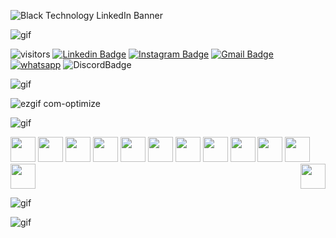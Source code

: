 ![Black Technology LinkedIn Banner](https://user-images.githubusercontent.com/61133674/228557815-a1db503f-da4f-4112-8e33-f7062332d8d8.gif)

![gif](https://user-images.githubusercontent.com/73097560/115834477-dbab4500-a447-11eb-908a-139a6edaec5c.gif)

![visitors](https://visitor-badge.glitch.me/badge?page_id=GabrielHSL.GabrielHSL) [![Linkedin Badge](https://img.shields.io/badge/-Linkedin-blue?style=flat&logo=Linkedin&logoColor=white&link=https://www.linkedin.com/in/ghdsl)](https://www.linkedin.com/in/ghdsl) [![Instagram Badge](https://img.shields.io/badge/-Instagram-%23E4405F.svg?&style=flat&logo=instagram&logoColor=white&link=https://www.instagram.com/99razgriz/)](https://www.instagram.com/99razgriz) [![Gmail Badge](https://img.shields.io/badge/-Hotmail-006bed?style=flat&logo=Gmail&logoColor=white&link=mailto:gabriel_henriq.1@hotmail.com)](mailto:gabriel_henriq.1@hotmail.com) [![whatsapp](https://img.shields.io/badge/-WhatsApp-25d366?style=flat&labelColor=90d90&logo=whatsapp&logoColor=white&link=https://www.wa.me/5519974191683)](https://www.wa.me/5519974191683)
![DiscordBadge](https://img.shields.io/badge/Discord-Razgriz%231481-blueviolet)




![gif](https://user-images.githubusercontent.com/73097560/115834477-dbab4500-a447-11eb-908a-139a6edaec5c.gif)
 


![ezgif com-optimize](https://user-images.githubusercontent.com/61133674/228579815-1095131a-46cc-4038-982c-34d608db39ac.gif)




![gif](https://user-images.githubusercontent.com/73097560/115834477-dbab4500-a447-11eb-908a-139a6edaec5c.gif)



<img height="40px" src="https://cdn.svgporn.com/logos/javascript.svg"> <img height="40px" src="https://cdn.svgporn.com/logos/typescript-icon.svg">  <img height="40px" src="https://www.svgrepo.com/show/353630/cypress.svg">    <img height="40px" src="https://www.svgrepo.com/show/374171/vscode.svg">  <img height="40px" src="https://img.icons8.com/fluency/256/linux-terminal.png">  <img height="40px" src="https://img.icons8.com/color/256/git.png"> <img height="40px" src="https://img.icons8.com/external-flat-juicy-fish/256/external-sql-coding-and-development-flat-flat-juicy-fish.png">  <img height="40px" src="https://cdn.svgporn.com/logos/linux-tux.svg">   <img height="40px"  src="https://cdn.svgporn.com/logos/jira.svg"> 
<img height="40px" src="https://cdn.svgporn.com/logos/adobe-xd.svg">    <img height="40px" src="https://cdn.svgporn.com/logos/figma.svg">   <img height="40px"  src="https://img.icons8.com/external-others-inmotus-design/256/external-Corel-Draw-applications-and-programs-others-inmotus-design.png">
<img src ='https://raw.githubusercontent.com/MicaelliMedeiros/micaellimedeiros/master/image/computer-illustration.png' height="40px" align='right'/>


![gif](https://user-images.githubusercontent.com/73097560/115834477-dbab4500-a447-11eb-908a-139a6edaec5c.gif)



![gif](https://user-images.githubusercontent.com/73097560/115834477-dbab4500-a447-11eb-908a-139a6edaec5c.gif)


